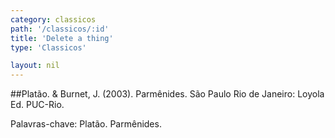 ```yaml
---
category: classicos
path: '/classicos/:id'
title: 'Delete a thing'
type: 'Classicos'

layout: nil
---
```


##Platão. & Burnet, J. (2003). Parmênides. São Paulo Rio de Janeiro: Loyola
Ed. PUC-Rio.

Palavras-chave: Platão. Parmênides.
